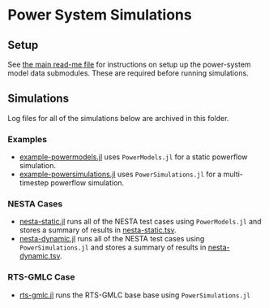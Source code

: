 # Power System Simulations


## Setup

See [the main read-me file](../ReadMe.md) for instructions on setup up the power-system model data submodules.  These are required before running simulations.


## Simulations

Log files for all of the simulations below are archived in this folder.


### Examples

*   [example-powermodels.jl](example-powermodels.jl) uses `PowerModels.jl` for a static powerflow simulation.
*   [example-powersimulations.jl](example-powersimulations.jl) uses `PowerSimulations.jl` for a multi-timestep powerflow simulation.


### NESTA Cases

*   [nesta-static.jl](nesta-static.jl) runs all of the NESTA test cases using `PowerModels.jl` and stores a summary of results in [nesta-static.tsv](nesta-static.tsv).
*   [nesta-dynamic.jl](nesta-dynamic.jl) runs all of the NESTA test cases using `PowerSimulations.jl` and stores a summary of results in [nesta-dynamic.tsv](nesta-dynamic.tsv).


### RTS-GMLC Case

*   [rts-gmlc.jl](rts-gmlc.jl) runs the RTS-GMLC base base using `PowerSimulations.jl`
